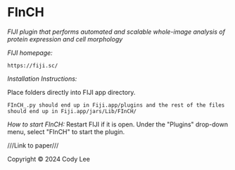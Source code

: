 # FInCH
*FIJI plugin that performs automated and scalable whole-image analysis of protein expression and cell morphology*

  
*FIJI homepage:*

    https://fiji.sc/

*Installation Instructions:*

Place folders directly into FIJI app directory. 
  
    FInCH_.py should end up in Fiji.app/plugins and the rest of the files should end up in Fiji.app/jars/Lib/FInCH/


*How to start FInCH:*
Restart FIJI if it is open. Under the "Plugins" drop-down menu, select "FInCH" to start the plugin.


///Link to paper///

Copyright © 2024 Cody Lee
